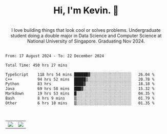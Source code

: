 <!--
**kevin-pek/kevin-pek** is a ✨ _special_ ✨ repository because its `README.md` (this file) appears on your GitHub profile.

Here are some ideas to get you started:

- 🔭 I’m currently working on ...
- 🌱 I’m currently learning ...
- 👯 I’m looking to collaborate on ...
- 🤔 I’m looking for help with ...
- 💬 Ask me about ...
- 📫 How to reach me: ...
- 😄 Pronouns: ...
- ⚡ Fun fact: ...
-->
<div align="center">
  <h1>Hi, I'm Kevin. 👋</h1>
  <br />
  I love building things that look cool or solves problems. Undergraduate student doing a double major in Data Science and Computer Science at National University of Singapore. Graduating Nov 2024.
</div>
<br />
<!--START_SECTION:waka-->

```txt
From: 17 August 2024 - To: 22 December 2024

Total Time: 450 hrs 27 mins

TypeScript    118 hrs 54 mins ██████▓░░░░░░░░░░░░░░░░░░   26.04 %
C++           94 hrs 52 mins  █████▒░░░░░░░░░░░░░░░░░░░   20.78 %
Python        83 hrs          ████▓░░░░░░░░░░░░░░░░░░░░   18.18 %
Java          69 hrs 58 mins  ███▓░░░░░░░░░░░░░░░░░░░░░   15.32 %
Markdown      19 hrs 53 mins  █░░░░░░░░░░░░░░░░░░░░░░░░   04.35 %
Bash          8 hrs 9 mins    ▒░░░░░░░░░░░░░░░░░░░░░░░░   01.79 %
Other         6 hrs 10 mins   ▒░░░░░░░░░░░░░░░░░░░░░░░░   01.35 %
```

<!--END_SECTION:waka-->
<br />
<table width="100%">
  <tr>
    <td align="left" width="50%">
      <img src="https://github-readme-stats-kevin-pek.vercel.app/api?username=kevin-pek&include_all_commits=true&count_private=true&theme=rose_pine" />
    </td>
    <td align="right" width="50%">
      <img src="https://github-readme-stats-kevin-pek.vercel.app/api/top-langs?username=kevin-pek&langs_count=10&hide_progress=true&theme=rose_pine" />
    </td>
  </tr>
</table>
